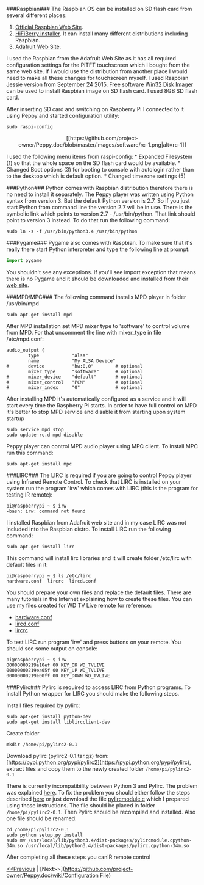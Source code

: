 ###Raspbian###
The Raspbian OS can be installed on SD flash card from several different places:

1. [Official Raspbian Web Site](https://www.raspbian.org/).
2. [HiFiBerry installer](https://www.hifiberry.com/guides/hifiberry-installer/). It can install many different distributions including Raspbian.
3. [Adafruit Web Site](https://learn.adafruit.com/adafruit-pitft-3-dot-5-touch-screen-for-raspberry-pi/easy-install).

I used the Raspbian from the Adafruit Web Site as it has all required configuration settings for the PiTFT touchscreen which I bought from the same web site. If I would use the distribution from another place I would need to make all these changes for touchscreen myself. I used Raspbian Jessie version from September 24 2015.
Free software [Win32 Disk Imager](https://sourceforge.net/projects/win32diskimager/) can be used to install Raspbian image on SD flash card. I used 8GB SD flash card.

After inserting SD card and switching on Raspberry Pi I connected to it using Peppy and started configuration utility:
```
sudo raspi-config
```
<p align="center">
[[https://github.com/project-owner/Peppy.doc/blob/master/images/software/rc-1.png|alt=rc-1]]
</p>
I used the following menu items from raspi-config:
* Expanded Filesystem (1) so that the whole space on the SD flash card would be available.
* Changed Boot options (3) for booting to console with autologin rather than to the desktop which is default option.
* Changed timezone settings (5)

###Python###
Python comes with Raspbian distribution therefore there is no need to install it separately. The Peppy player was written using Python syntax from version 3. But the default Python version is 2.7. So if you just start Python from command line the version 2.7 will be in use. There is the symbolic link which points to version 2.7 - /usr/bin/python. That link should point to version 3 instead. To do that run the following command:
```
sudo ln -s -f /usr/bin/python3.4 /usr/bin/python
```

###Pygame###
Pygame also comes with Raspbian. To make sure that it's really there start Python interpreter and type the following line at prompt:
```python
import pygame
```
You shouldn't see any exceptions. If you'll see import exception that means there is no Pygame and it should be downloaded and installed from their [web site](http://www.pygame.org/download.shtml).

###MPD/MPC###
The following command installs MPD player in folder /usr/bin/mpd
```
sudo apt-get install mpd
```
After MPD installation set MPD mixer type to 'software' to control volume from MPD. For that uncomment the line with mixer_type in file /etc/mpd.conf:
```
audio_output {
        type            "alsa"
        name            "My ALSA Device"
#       device          "hw:0,0"        # optional
        mixer_type      "software"      # optional
#       mixer_device    "default"       # optional
#       mixer_control   "PCM"           # optional
#       mixer_index     "0"             # optional
```
After installing MPD it's automatically configured as a service and it will start every time the Raspberry Pi starts. In order to have full control on MPD it's better to stop MPD service and disable it from starting upon system startup
```
sudo service mpd stop
sudo update-rc.d mpd disable
```
Peppy player can control MPD audio player using MPC client. To install MPC run this command:
```
sudo apt-get install mpc
```

###LIRC###
The LIRC is required if you are going to control Peppy player using Infrared Remote Control. To check that LIRC is installed on your system run the program 'irw' which comes with LIRC (this is the program for testing IR remote):
```
pi@raspberrypi ~ $ irw
-bash: irw: command not found
```
I installed Raspbian from Adafruit web site and in my case LIRC was not included into the Raspbian distro. To install LIRC run the following command:
```
sudo apt-get install lirc
``` 
This command will install lirc libraries and it will create folder /etc/lirc with default files in it:
```
pi@raspberrypi ~ $ ls /etc/lirc
hardware.conf  lircrc  lircd.conf
```
You should prepare your own files and replace the default files. There are many tutorials in the Internet explaining how to create these files. You can use my files created for WD TV Live remote for reference:

* [hardware.conf](https://github.com/project-owner/Peppy.doc/blob/master/files/hardware.conf)
* [lircd.conf](https://github.com/project-owner/Peppy.doc/blob/master/files/lircd.conf)
* [lircrc](https://github.com/project-owner/Peppy.doc/blob/master/files/lircrc)

To test LIRC run program 'irw' and press buttons on your remote. You should see some output on console:
```
pi@raspberrypi ~ $ irw
00000000219e10ef 00 KEY_OK WD_TVLIVE
00000000219ea05f 00 KEY_UP WD_TVLIVE
00000000219e00ff 00 KEY_DOWN WD_TVLIVE
```

###Pylirc###
Pylirc is required to access LIRC from Python programs. To install Python wrapper for LIRC you should make the following steps.

Install files required by pylirc:
```
sudo apt-get install python-dev
sudo apt-get install liblircclient-dev
```
Create folder
```
mkdir /home/pi/pylirc2-0.1
```
Download pylirc (pylirc2-0.1.tar.gz) from: [https://pypi.python.org/pypi/pylirc2](https://pypi.python.org/pypi/pylirc), extract files and copy them to the newly created folder ```/home/pi/pylirc2-0.1```

There is currently incompatibility between Python 3 and Pylirc. The problem was explained [here](http://stackoverflow.com/questions/34691314/python3-4-pylirc-module-not-loaded-although-is-installed-on-my-system). To fix the problem you should either follow the steps described [here](https://github.com/offlinehacker-playground/pylirc2/issues/3#issuecomment-170238377) or just download the file [pylircmodule.c](https://github.com/project-owner/Peppy.doc/blob/master/files/pylircmodule.c) which I prepared using those instructions. The file should be placed in folder ```/home/pi/pylirc2-0.1```. Then Pylirc should be recompiled and installed. Also one file should be renamed:
```
cd /home/pi/pylirc2-0.1
sudo python setup.py install
sudo mv /usr/local/lib/python3.4/dist-packages/pylircmodule.cpython-34m.so /usr/local/lib/python3.4/dist-packages/pylirc.cpython-34m.so
```
After completing all these steps you canIR remote control

[<<Previous](https://github.com/project-owner/Peppy.doc/wiki/Software) | [Next>>](https://github.com/project-owner/Peppy.doc/wiki/Configuration File)